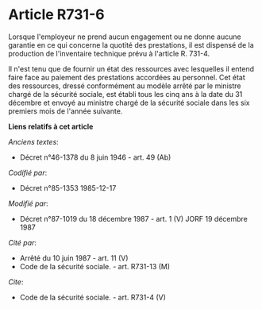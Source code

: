 # Article R731-6

Lorsque l'employeur ne prend aucun engagement ou ne donne aucune garantie en ce qui concerne la quotité des prestations, il
est dispensé de la production de l'inventaire technique prévu à l'article R. 731-4. 

Il n'est tenu que de fournir un état des ressources avec lesquelles il entend faire face au paiement des prestations
accordées au personnel. Cet état des ressources, dressé conformément au modèle arrêté par le ministre chargé de la sécurité
sociale, est établi tous les cinq ans à la date du 31 décembre et envoyé au ministre chargé de la sécurité sociale dans les
six premiers mois de l'année suivante.

**Liens relatifs à cet article**

_Anciens textes_:

  - Décret n°46-1378 du 8 juin 1946 - art. 49 (Ab)

_Codifié par_:

  - Décret n°85-1353 1985-12-17

_Modifié par_:

  - Décret n°87-1019 du 18 décembre 1987 - art. 1 (V) JORF 19 décembre 1987

_Cité par_:

  - Arrêté du 10 juin 1987 - art. 11 (V)
  - Code de la sécurité sociale. - art. R731-13 (M)

_Cite_:

  - Code de la sécurité sociale. - art. R731-4 (V)
